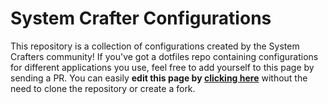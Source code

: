 # System Crafter Configurations

This repository is a collection of configurations created by the System Crafters community!  If you've got a dotfiles repo containing configurations for different applications you use, feel free to add yourself to this page by sending a PR.  You can easily **edit this page by [clicking here](https://github.com/SystemCrafters/crafter-configs/edit/master/README.md)** without the need to clone the repository or create a fork.

